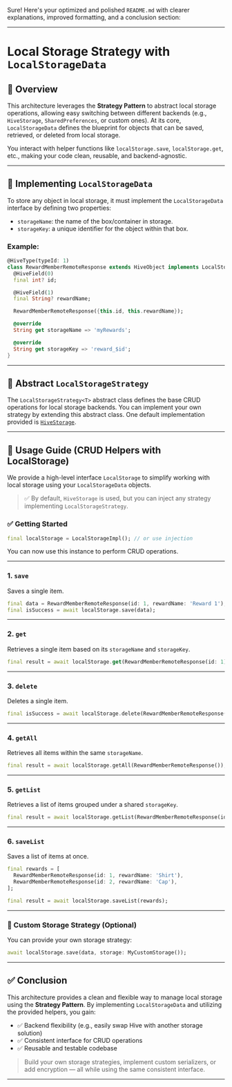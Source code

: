 Sure! Here's your optimized and polished `README.md` with clearer explanations, improved formatting, and a conclusion section:

---

# Local Storage Strategy with `LocalStorageData`

## 🧩 Overview

This architecture leverages the **Strategy Pattern** to abstract local storage operations, allowing easy switching between different backends (e.g., `HiveStorage`, `SharedPreferences`, or custom ones). At its core, `LocalStorageData` defines the blueprint for objects that can be saved, retrieved, or deleted from local storage.

You interact with helper functions like `localStorage.save`, `localStorage.get`, etc., making your code clean, reusable, and backend-agnostic.

---

## 🔐 Implementing `LocalStorageData`

To store any object in local storage, it must implement the `LocalStorageData` interface by defining two properties:

- `storageName`: the name of the box/container in storage.
- `storageKey`: a unique identifier for the object within that box.

### Example:

```dart
@HiveType(typeId: 1)
class RewardMemberRemoteResponse extends HiveObject implements LocalStorageData {
  @HiveField(0)
  final int? id;

  @HiveField(1)
  final String? rewardName;

  RewardMemberRemoteResponse({this.id, this.rewardName});

  @override
  String get storageName => 'myRewards';

  @override
  String get storageKey => 'reward_$id';
}
```

---

## 🧱 Abstract `LocalStorageStrategy`

The `LocalStorageStrategy<T>` abstract class defines the base CRUD operations for local storage backends. You can implement your own strategy by extending this abstract class. One default implementation provided is [`HiveStorage`](lib/library/hive_storage.dart).

---

## 🚀 Usage Guide (CRUD Helpers with LocalStorage)

We provide a high-level interface `LocalStorage` to simplify working with local storage using your `LocalStorageData` objects.

> ✅ By default, `HiveStorage` is used, but you can inject any strategy implementing `LocalStorageStrategy`.

### ✅ Getting Started

```dart
final localStorage = LocalStorageImpl(); // or use injection
```

You can now use this instance to perform CRUD operations.

---

### 1. `save`

Saves a single item.

```dart
final data = RewardMemberRemoteResponse(id: 1, rewardName: 'Reward 1');
final isSuccess = await localStorage.save(data);
```

---

### 2. `get`

Retrieves a single item based on its `storageName` and `storageKey`.

```dart
final result = await localStorage.get(RewardMemberRemoteResponse(id: 1));
```

---

### 3. `delete`

Deletes a single item.

```dart
final isSuccess = await localStorage.delete(RewardMemberRemoteResponse(id: 1));
```

---

### 4. `getAll`

Retrieves all items within the same `storageName`.

```dart
final result = await localStorage.getAll(RewardMemberRemoteResponse());
```

---

### 5. `getList`

Retrieves a list of items grouped under a shared `storageKey`.

```dart
final result = await localStorage.getList(RewardMemberRemoteResponse(id: 1));
```

---

### 6. `saveList`

Saves a list of items at once.

```dart
final rewards = [
  RewardMemberRemoteResponse(id: 1, rewardName: 'Shirt'),
  RewardMemberRemoteResponse(id: 2, rewardName: 'Cap'),
];

final result = await localStorage.saveList(rewards);
```

---

### 🧩 Custom Storage Strategy (Optional)

You can provide your own storage strategy:

```dart
await localStorage.save(data, storage: MyCustomStorage());
```

---

## ✅ Conclusion

This architecture provides a clean and flexible way to manage local storage using the **Strategy Pattern**. By implementing `LocalStorageData` and utilizing the provided helpers, you gain:

- ✅ Backend flexibility (e.g., easily swap Hive with another storage solution)
- ✅ Consistent interface for CRUD operations
- ✅ Reusable and testable codebase

> Build your own storage strategies, implement custom serializers, or add encryption — all while using the same consistent interface.

---